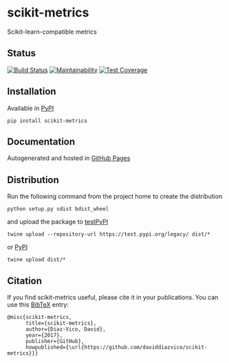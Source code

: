 # scikit-metrics
Scikit-learn-compatible metrics

## Status
[![Build Status](https://travis-ci.com/daviddiazvico/scikit-metrics.svg?branch=master)](https://travis-ci.com/daviddiazvico/scikit-metrics)
[![Maintainability](https://api.codeclimate.com/v1/badges/f58c1bd058c97dfe265d/maintainability)](https://codeclimate.com/github/daviddiazvico/scikit-metrics/maintainability)
[![Test Coverage](https://api.codeclimate.com/v1/badges/f58c1bd058c97dfe265d/test_coverage)](https://codeclimate.com/github/daviddiazvico/scikit-metrics/test_coverage)

## Installation
Available in [PyPI](https://pypi.python.org/pypi?:action=display&name=scikit-metrics)
```
pip install scikit-metrics
```

## Documentation
Autogenerated and hosted in [GitHub Pages](https://daviddiazvico.github.io/scikit-metrics/)

## Distribution
Run the following command from the project home to create the distribution
```
python setup.py sdist bdist_wheel
```
and upload the package to [testPyPI](https://testpypi.python.org/)
```
twine upload --repository-url https://test.pypi.org/legacy/ dist/*
```
or [PyPI](https://pypi.python.org/)
```
twine upload dist/*
```

## Citation
If you find scikit-metrics useful, please cite it in your publications. You can use this [BibTeX](http://www.bibtex.org/) entry:
```
@misc{scikit-metrics,
      title={scikit-metrics},
      author={Diaz-Vico, David},
      year={2017},
      publisher={GitHub},
      howpublished={\url{https://github.com/daviddiazvico/scikit-metrics}}}
```